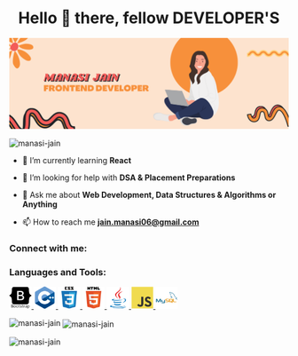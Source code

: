 <h1 align="center">Hello 👋 there, fellow DEVELOPER'S</h1>
<img src="https://raw.githubusercontent.com/manasi-jain/manasi-jain/master/my-banner.png" alt="">

<p align="left"> <img src="https://komarev.com/ghpvc/?username=manasi-jain&label=Profile%20views&color=0e75b6&style=flat" alt="manasi-jain" /> </p>

- 🌱 I’m currently learning **React**

- 🤝 I’m looking for help with **DSA & Placement Preparations**

- 💬 Ask me about **Web Development, Data Structures & Algorithms or Anything**

- 📫 How to reach me **jain.manasi06@gmail.com**

<h3 align="left">Connect with me:</h3>
<p align="left">
</p>

<h3 align="left">Languages and Tools:</h3>
<p align="left"> <a href="https://getbootstrap.com" target="_blank" rel="noreferrer"> <img src="https://raw.githubusercontent.com/devicons/devicon/master/icons/bootstrap/bootstrap-plain-wordmark.svg" alt="bootstrap" width="40" height="40"/> </a> <a href="https://www.w3schools.com/cpp/" target="_blank" rel="noreferrer"> <img src="https://raw.githubusercontent.com/devicons/devicon/master/icons/cplusplus/cplusplus-original.svg" alt="cplusplus" width="40" height="40"/> </a> <a href="https://www.w3schools.com/css/" target="_blank" rel="noreferrer"> <img src="https://raw.githubusercontent.com/devicons/devicon/master/icons/css3/css3-original-wordmark.svg" alt="css3" width="40" height="40"/> </a> <a href="https://www.w3.org/html/" target="_blank" rel="noreferrer"> <img src="https://raw.githubusercontent.com/devicons/devicon/master/icons/html5/html5-original-wordmark.svg" alt="html5" width="40" height="40"/> </a> <a href="https://www.java.com" target="_blank" rel="noreferrer"> <img src="https://raw.githubusercontent.com/devicons/devicon/master/icons/java/java-original.svg" alt="java" width="40" height="40"/> </a> <a href="https://developer.mozilla.org/en-US/docs/Web/JavaScript" target="_blank" rel="noreferrer"> <img src="https://raw.githubusercontent.com/devicons/devicon/master/icons/javascript/javascript-original.svg" alt="javascript" width="40" height="40"/> </a> <a href="https://www.mysql.com/" target="_blank" rel="noreferrer"> <img src="https://raw.githubusercontent.com/devicons/devicon/master/icons/mysql/mysql-original-wordmark.svg" alt="mysql" width="40" height="40"/> </a> </p>

<p><img align="left" src="https://github-readme-stats.vercel.app/api/top-langs?username=manasi-jain&show_icons=true&locale=en&layout=compact" alt="manasi-jain" /></p>

<p>&nbsp;<img align="center" src="https://github-readme-stats.vercel.app/api?username=manasi-jain&show_icons=true&locale=en" alt="manasi-jain" /></p>

<p><img align="center" src="https://github-readme-streak-stats.herokuapp.com/?user=manasi-jain&" alt="manasi-jain" /></p>
